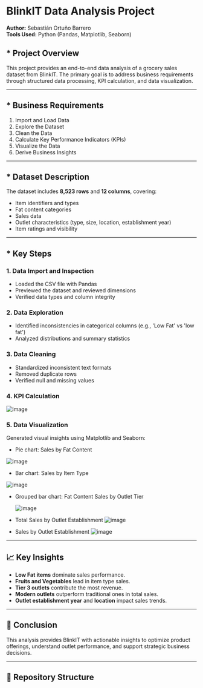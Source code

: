 # BlinkIT Data Analysis Project

**Author:** Sebastián Ortuño Barrero  
**Tools Used:** Python (Pandas, Matplotlib, Seaborn)

## * Project Overview

This project provides an end-to-end data analysis of a grocery sales dataset from BlinkIT. The primary goal is to address business requirements through structured data processing, KPI calculation, and data visualization.

---

## * Business Requirements

1. Import and Load Data  
2. Explore the Dataset  
3. Clean the Data  
4. Calculate Key Performance Indicators (KPIs)  
5. Visualize the Data  
6. Derive Business Insights

---

## * Dataset Description

The dataset includes **8,523 rows** and **12 columns**, covering:

- Item identifiers and types  
- Fat content categories  
- Sales data  
- Outlet characteristics (type, size, location, establishment year)  
- Item ratings and visibility

---

## * Key Steps

### 1. Data Import and Inspection

- Loaded the CSV file with Pandas  
- Previewed the dataset and reviewed dimensions  
- Verified data types and column integrity  

### 2. Data Exploration

- Identified inconsistencies in categorical columns (e.g., 'Low Fat' vs 'low fat')  
- Analyzed distributions and summary statistics

### 3. Data Cleaning

- Standardized inconsistent text formats  
- Removed duplicate rows  
- Verified null and missing values  

### 4. KPI Calculation

![image](https://github.com/user-attachments/assets/f3e7c2cc-970a-40dd-98fc-09d5a851a17e)


### 5. Data Visualization

Generated visual insights using Matplotlib and Seaborn:

- Pie chart: Sales by Fat Content
   
![image](https://github.com/user-attachments/assets/27eab138-8c11-40de-bd1a-acd525f1d8c4)

- Bar chart: Sales by Item Type
  
![image](https://github.com/user-attachments/assets/bea118d4-8346-4b54-bc99-3ab0349e17ec)

- Grouped bar chart: Fat Content Sales by Outlet Tier
  
  ![image](https://github.com/user-attachments/assets/14580986-3ce4-4ce0-9134-3631812c17d3)

- Total Sales by Outlet Establishment
![image](https://github.com/user-attachments/assets/c84e69ee-10ba-49a1-b565-d875d05dfdef)

- Sales by Outlet Establishment
  ![image](https://github.com/user-attachments/assets/ee2357be-5bfb-44c1-a682-4d0a7af6a190)


---

## 📈 Key Insights

- **Low Fat items** dominate sales performance.  
- **Fruits and Vegetables** lead in item type sales.  
- **Tier 3 outlets** contribute the most revenue.  
- **Modern outlets** outperform traditional ones in total sales.  
- **Outlet establishment year** and **location** impact sales trends.

---

## 🧠 Conclusion

This analysis provides BlinkIT with actionable insights to optimize product offerings, understand outlet performance, and support strategic business decisions.

---

## 📂 Repository Structure

